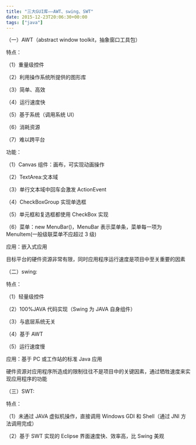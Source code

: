 ```yaml
---
title: "三大GUI库——AWT、swing、SWT"
date: 2015-12-23T20:06:30+00:00
tags: ["java"]
---
```


（一）AWT（abstract window toolkit，抽象窗口工具包）

特点：

（1）重量级控件

（2）利用操作系统所提供的图形库

（3）简单、高效

（4）运行速度快

（5）基于系统（调用系统 UI）

（6）消耗资源

（7）难以跨平台

功能：

（1）Canvas 组件：画布，可实现动画操作

（2）TextArea:文本域

（3）单行文本域中回车会激发 ActionEvent

（4）CheckBoxGroup 实现单选框

（5）单元框和复选框都使用 CheckBox 实现

（6）菜单：new MenuBar()，MenuBar 表示菜单条，菜单每一项为 MenuItem(一般级联菜单不应超过 3 级)

应用：嵌入式应用

目标平台的硬件资源非常有限，同时应用程序运行速度是项目中至关重要的因素

（二）swing:

特点：

（1）轻量级控件

（2）100%JAVA 代码实现（Swing 为 JAVA 自身组件）

（3）与底层系统无关

（4）基于 AWT

（5）运行速度慢

应用：基于 PC 或工作站的标准 Java 应用

硬件资源对应用程序所造成的限制往往不是项目中的关键因素，通过牺牲速度来实现应用程序的功能

（三）SWT:

特点：

（1）未通过 JAVA 虚拟机操作，直接调用 Windows GDI 和 Shell（通过 JNI 方法调用完成）

（2）基于 SWT 实现的 Eclipse 界面速度快、效率高，比 Swing 美观
